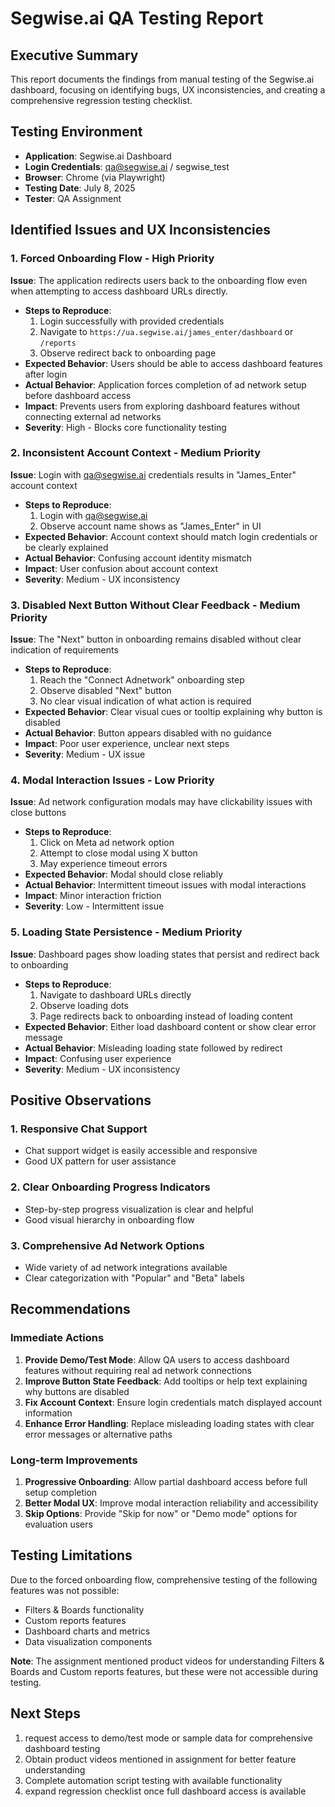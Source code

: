 # Segwise.ai QA Testing Report

## Executive Summary
This report documents the findings from manual testing of the Segwise.ai dashboard, focusing on identifying bugs, UX inconsistencies, and creating a comprehensive regression testing checklist.

## Testing Environment
- **Application**: Segwise.ai Dashboard
- **Login Credentials**: qa@segwise.ai / segwise_test
- **Browser**: Chrome (via Playwright)
- **Testing Date**: July 8, 2025
- **Tester**: QA Assignment

## Identified Issues and UX Inconsistencies

### 1. **Forced Onboarding Flow - High Priority**
**Issue**: The application redirects users back to the onboarding flow even when attempting to access dashboard URLs directly.
- **Steps to Reproduce**: 
  1. Login successfully with provided credentials
  2. Navigate to `https://ua.segwise.ai/james_enter/dashboard` or `/reports`
  3. Observe redirect back to onboarding page
- **Expected Behavior**: Users should be able to access dashboard features after login
- **Actual Behavior**: Application forces completion of ad network setup before dashboard access
- **Impact**: Prevents users from exploring dashboard features without connecting external ad networks
- **Severity**: High - Blocks core functionality testing

### 2. **Inconsistent Account Context - Medium Priority**
**Issue**: Login with qa@segwise.ai credentials results in "James_Enter" account context
- **Steps to Reproduce**: 
  1. Login with qa@segwise.ai
  2. Observe account name shows as "James_Enter" in UI
- **Expected Behavior**: Account context should match login credentials or be clearly explained
- **Actual Behavior**: Confusing account identity mismatch
- **Impact**: User confusion about account context
- **Severity**: Medium - UX inconsistency

### 3. **Disabled Next Button Without Clear Feedback - Medium Priority**
**Issue**: The "Next" button in onboarding remains disabled without clear indication of requirements
- **Steps to Reproduce**: 
  1. Reach the "Connect Adnetwork" onboarding step
  2. Observe disabled "Next" button
  3. No clear visual indication of what action is required
- **Expected Behavior**: Clear visual cues or tooltip explaining why button is disabled
- **Actual Behavior**: Button appears disabled with no guidance
- **Impact**: Poor user experience, unclear next steps
- **Severity**: Medium - UX issue

### 4. **Modal Interaction Issues - Low Priority**
**Issue**: Ad network configuration modals may have clickability issues with close buttons
- **Steps to Reproduce**: 
  1. Click on Meta ad network option
  2. Attempt to close modal using X button
  3. May experience timeout errors
- **Expected Behavior**: Modal should close reliably
- **Actual Behavior**: Intermittent timeout issues with modal interactions
- **Impact**: Minor interaction friction
- **Severity**: Low - Intermittent issue

### 5. **Loading State Persistence - Medium Priority**
**Issue**: Dashboard pages show loading states that persist and redirect back to onboarding
- **Steps to Reproduce**: 
  1. Navigate to dashboard URLs directly
  2. Observe loading dots
  3. Page redirects back to onboarding instead of loading content
- **Expected Behavior**: Either load dashboard content or show clear error message
- **Actual Behavior**: Misleading loading state followed by redirect
- **Impact**: Confusing user experience
- **Severity**: Medium - UX inconsistency

## Positive Observations

### 1. **Responsive Chat Support**
- Chat support widget is easily accessible and responsive
- Good UX pattern for user assistance

### 2. **Clear Onboarding Progress Indicators**
- Step-by-step progress visualization is clear and helpful
- Good visual hierarchy in onboarding flow

### 3. **Comprehensive Ad Network Options**
- Wide variety of ad network integrations available
- Clear categorization with "Popular" and "Beta" labels

## Recommendations

### Immediate Actions
1. **Provide Demo/Test Mode**: Allow QA users to access dashboard features without requiring real ad network connections
2. **Improve Button State Feedback**: Add tooltips or help text explaining why buttons are disabled
3. **Fix Account Context**: Ensure login credentials match displayed account information
4. **Enhance Error Handling**: Replace misleading loading states with clear error messages or alternative paths

### Long-term Improvements
1. **Progressive Onboarding**: Allow partial dashboard access before full setup completion
2. **Better Modal UX**: Improve modal interaction reliability and accessibility
3. **Skip Options**: Provide "Skip for now" or "Demo mode" options for evaluation users

## Testing Limitations

Due to the forced onboarding flow, comprehensive testing of the following features was not possible:
- Filters & Boards functionality
- Custom reports features
- Dashboard charts and metrics
- Data visualization components

**Note**: The assignment mentioned product videos for understanding Filters & Boards and Custom reports features, but these were not accessible during testing.

## Next Steps

1. request access to demo/test mode or sample data for comprehensive dashboard testing
2. Obtain product videos mentioned in assignment for better feature understanding
3. Complete automation script testing with available functionality
4. expand regression checklist once full dashboard access is available

